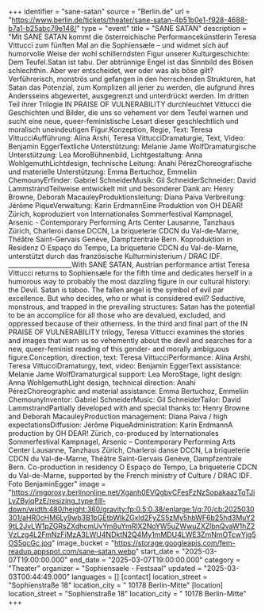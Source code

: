 +++
identifier = "sane-satan"
source = "Berlin.de"
url = "https://www.berlin.de/tickets/theater/sane-satan-4b51b0e1-f928-4688-b7a1-b25abc79e148/"
type = "event"
title = "SANE SATAN"
description = "Mit SANE SATAN kommt die österreichische Performancekünstlerin Teresa Vittucci zum fünften Mal an die Sophiensæle – und widmet sich auf humorvolle Weise der wohl schillerndsten Figur unserer Kulturgeschichte: Dem Teufel.Satan ist tabu. Der abtrünnige Engel ist das Sinnbild des Bösen schlechthin. Aber wer entscheidet, wer oder was als böse gilt? Verführerisch, monströs und gefangen in den herrschenden Strukturen, hat Satan das Potenzial, zum Komplizen all jener zu werden, die aufgrund ihres Andersseins abgewertet, ausgegrenzt und unterdrückt werden. Im dritten Teil ihrer Trilogie IN PRAISE OF VULNERABILITY durchleuchtet Vittucci die Geschichten und Bilder, die uns so vehement vor dem Teufel warnen und sucht eine neue, queer-feministische Lesart dieser geschlechtlich und moralisch uneindeutigen Figur.Konzeption, Regie, Text: Teresa VittucciAufführung: Alina Arshi, Teresa VittucciDramaturgie, Text, Video: Benjamin EggerTextliche Unterstützung: Melanie Jame WolfDramaturgische Unterstützung: Lea MoroBühnenbild, Lichtgestaltung: Anna WohlgemuthLichtdesign, technische Leitung: Anahí PérezChoreografische und materielle Unterstützung: Emma Bertuchoz, Emmeliin ChemounyErfinder: Gabriel SchneiderMusik: Gil SchneiderSchneider: David LammstrandTeilweise entwickelt mit und besonderer Dank an: Henry Browne, Deborah MacauleyProduktionsleitung: Diana Paiva Verbreitung: Jérôme PiqueVerwaltung: Karin ErdmannEine Produktion von OH DEAR! Zürich, koproduziert von Internationales Sommerfestival Kampnagel, Arsenic - Contemporary Performing Arts Center Lausanne, Tanzhaus Zürich, Charleroi danse DCCN, La briqueterie CDCN du Val-de-Marne, Théâtre Saint-Gervais Genève, Dampfzentrale Bern. Koproduktion in Residenz O Espaço do Tempo, La briqueterie CDCN du Val-de-Marne, unterstützt durch das französische Kulturministerium / DRAC IDF. ____________________With SANE SATAN, Austrian performance artist Teresa Vittucci returns to Sophiensæle for the fifth time and dedicates herself in a humorous way to probably the most dazzling figure in our cultural history: the Devil. Satan is taboo. The fallen angel is the symbol of evil par excellence. But who decides, who or what is considered evil? Seductive, monstrous, and trapped in the prevailing structures: Satan has the potential to be an accomplice for all those who are devalued, excluded, and oppressed because of their otherness. In the third and final part of the IN PRAISE OF VULNERABILITY trilogy, Teresa Vittucci examines the stories and images that warn us so vehemently about the devil and searches for a new, queer-feminist reading of this gender- and morally ambiguous figure.Conception, direction, text: Teresa VittucciPerformance: Alina Arshi, Teresa VittucciDramaturgy, text, video: Benjamin EggerText assistance: Melanie Jame WolfDramaturgical support: Lea MoroStage, light design: Anna WohlgemuthLight design, technical direction: Anahí PérezChoreographic and material assistance: Emma Bertuchoz, Emmeliin ChemounyInventor: Gabriel SchneiderMusic: Gil SchneiderTailor: David LammstrandPartially developed with and special thanks to: Henry Browne and Deborah MacauleyProduction management: Diana Paiva / high expectationsDiffusion: Jérôme PiqueAdministration: Karin ErdmannA production by OH DEAR! Zürich, co-produced by Internationales Sommerfestival Kampnagel, Arsenic – Contemporary Performing Arts Center Lausanne, Tanzhaus Zürich, Charleroi danse DCCN, La briqueterie CDCN du Val-de-Marne, Théâtre Saint-Gervais Genève, Dampfzentrale Bern. Co-production in residency O Espaço do Tempo, La briqueterie CDCN du Val-de-Marne, supported by the French ministry of Culture / DRAC IDF. Foto BenjaminEgger"
image = "https://imgproxy.berlinonline.net/Xganh0EVQgbvCFesFzNzSopakaazTqTJiLyZByiqPzE/resizing_type:fill-down/width:480/height:360/gravity:fp:0.5:0.38/enlarge:1/q:70/cb:2025030301/aHR0cHM6Ly9wb3B1bGEtbWlkZGxld2FyZS5zMy5hbWF6b25hd3MuY29tL2JvLW1pZGRsZXdhcmUvYm8uYmRlX2NoYW5uZWwuZXZlbnQvaW1hZ2VzLzg4L2FmNzFiMzA3LWU4NDktN2Q4My1mMDU4LWE3ZmNmOTcwYjg5OS5qcGc.jpg"
image_bucket = "https://storage.googleapis.com/fem-readup.appspot.com/sane-satan.webp"
start_date = "2025-03-07T19:00:00.000"
end_date = "2025-03-07T19:00:00.000"
category = "Theater"
organizer = "Sophiensaele - Festsaal"
updated = "2025-03-03T00:44:49.000"
languages = []
[contact]
location_street = "Sophienstraße 18"
location_city = " 10178 Berlin-Mitte"
[location]
location_street = "Sophienstraße 18"
location_city = " 10178 Berlin-Mitte"
+++